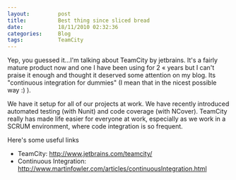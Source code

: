 ```yaml
---
layout:       	post
title:        	Best thing since sliced bread
date:         	18/11/2010 02:32:36
categories:   	Blog
tags:			TeamCity
---
```


Yep, you guessed it...I'm talking about TeamCity by jetbrains. It's a fairly mature product now and one I have been using for 2 « years but I can't praise it enough and thought it deserved some attention on my blog. Its "continuous integration for dummies" (I mean that in the nicest possible way :) ).

We have it setup for all of our projects at work. We have recently introduced automated testing (with Nunit) and code coverage (with NCover). TeamCity really has made life easier for everyone at work, especially as we work in a SCRUM environment, where code integration is so frequent.

Here's some useful links
<ul>
	<li>TeamCity: <a href="http://www.jetbrains.com/teamcity/" target="_blank">http://www.jetbrains.com/teamcity/</a></li>
	<li>Continuous Integration: <a href="http://www.martinfowler.com/articles/continuousIntegration.html" target="_blank">http://www.martinfowler.com/articles/continuousIntegration.html</a></li>
</ul>
